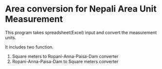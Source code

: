 # Area conversion for Nepali Area Unit Measurement

This program takes spreadsheet(Excel) input and convert the measurement units.

It includes two function.
1) Square meters to Ropani-Anna-Paisa-Dam converter
2) Ropani-Anna-Paisa-Dam to Square meters converter

 
